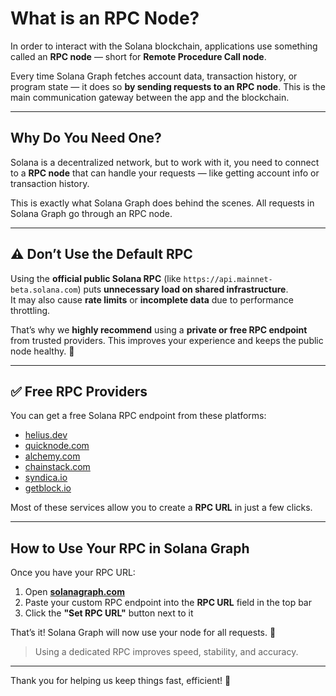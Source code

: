 # What is an RPC Node?

In order to interact with the Solana blockchain, applications use something called an **RPC node** — short for **Remote Procedure Call node**.

Every time Solana Graph fetches account data, transaction history, or program state — it does so **by sending requests to an RPC node**. This is the main communication gateway between the app and the blockchain.

---

## Why Do You Need One?

Solana is a decentralized network, but to work with it, you need to connect to a **RPC node** that can handle your requests — like getting account info or transaction history.

This is exactly what Solana Graph does behind the scenes. All requests in Solana Graph go through an RPC node.

---

## ⚠️ Don’t Use the Default RPC

Using the **official public Solana RPC** (like `https://api.mainnet-beta.solana.com`) puts **unnecessary load on shared infrastructure**.  
It may also cause **rate limits** or **incomplete data** due to performance throttling.

That’s why we **highly recommend** using a **private or free RPC endpoint** from trusted providers. This improves your experience and keeps the public node healthy. 🙏

---

## ✅ Free RPC Providers

You can get a free Solana RPC endpoint from these platforms:


- [helius.dev](https://helius.dev)
- [quicknode.com](https://quicknode.com)
- [alchemy.com](https://alchemy.com/)
- [chainstack.com](https://chainstack.com)
- [syndica.io](https://syndica.io/)
- [getblock.io](https://getblock.io/)

Most of these services allow you to create a **RPC URL** in just a few clicks.

---

## How to Use Your RPC in Solana Graph

Once you have your RPC URL:

1. Open [**solanagraph.com**](https://solanagraph.com/)  
2. Paste your custom RPC endpoint into the **RPC URL** field in the top bar  
3. Click the **"Set RPC URL"** button next to it

That’s it! Solana Graph will now use your node for all requests. 🚀

> Using a dedicated RPC improves speed, stability, and accuracy.

---

Thank you for helping us keep things fast, efficient! 💚